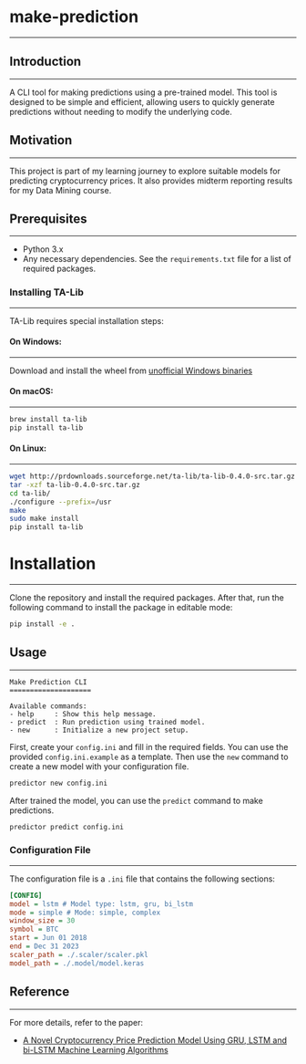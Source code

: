# make-prediction

---
## Introduction

---
A CLI tool for making predictions using a pre-trained model. This tool is designed to be simple and efficient, allowing users to quickly generate predictions without needing to modify the underlying code.

## Motivation

---
This project is part of my learning journey to explore suitable models for predicting cryptocurrency prices. It also provides midterm reporting results for my Data Mining course.

## Prerequisites

---
- Python 3.x
- Any necessary dependencies. See the `requirements.txt` file for a list of required packages.

### Installing TA-Lib

---
TA-Lib requires special installation steps:

#### On Windows:

---
Download and install the wheel from [unofficial Windows binaries](https://www.lfd.uci.edu/~gohlke/pythonlibs/#ta-lib)

#### On macOS:

---
```bash
brew install ta-lib
pip install ta-lib
```

#### On Linux:

---
```bash
wget http://prdownloads.sourceforge.net/ta-lib/ta-lib-0.4.0-src.tar.gz
tar -xzf ta-lib-0.4.0-src.tar.gz
cd ta-lib/
./configure --prefix=/usr
make
sudo make install
pip install ta-lib
```
# Installation

---
Clone the repository and install the required packages. After that, run the following command to install the package in editable mode:
```bash
pip install -e .
```

## Usage

---
```text
Make Prediction CLI
====================

Available commands:
- help     : Show this help message.
- predict  : Run prediction using trained model.
- new      : Initialize a new project setup.
```

First, create your `config.ini` and fill in the required fields. You can use the provided `config.ini.example` as a template. Then use the `new` command to create a new model with your configuration file.
```bash
predictor new config.ini
```
After trained the model, you can use the `predict` command to make predictions.
```bash
predictor predict config.ini
```

### Configuration File

---
The configuration file is a `.ini` file that contains the following sections:

```ini
[CONFIG]
model = lstm # Model type: lstm, gru, bi_lstm
mode = simple # Mode: simple, complex
window_size = 30
symbol = BTC
start = Jun 01 2018
end = Dec 31 2023
scaler_path = ./.scaler/scaler.pkl
model_path = ./.model/model.keras
```

## Reference

---
For more details, refer to the paper:
- [A Novel Cryptocurrency Price Prediction Model Using GRU, LSTM and bi-LSTM Machine Learning Algorithms](https://www.mdpi.com/2673-2688/2/4/30)
